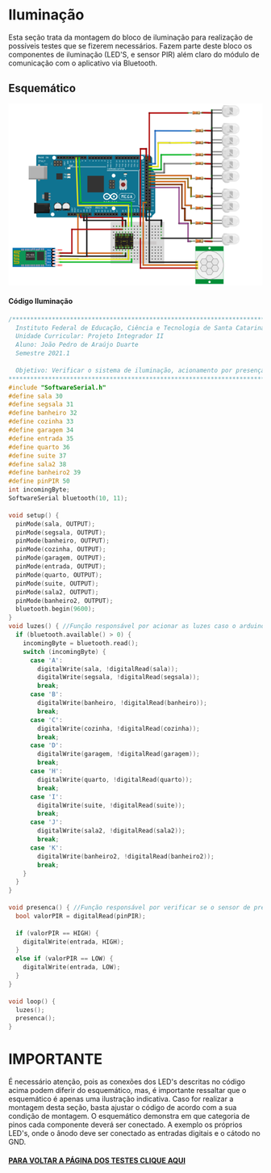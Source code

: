 # Iluminação
Esta seção trata da montagem do bloco de iluminação para realização de possíveis testes que se fizerem necessários. Fazem parte deste bloco os componentes de iluminação (LED'S, e sensor PIR) além claro do módulo de comunicação com o aplicativo via Bluetooth.

## Esquemático
<img src="./Imagens/ILUMINACAO.png" width="1000">

#### Código Iluminação
~~~C++
/******************************************************************************************
  Instituto Federal de Educação, Ciência e Tecnologia de Santa Catarina-Campus Florianópolis
  Unidade Curricular: Projeto Integrador II
  Aluno: João Pedro de Araújo Duarte
  Semestre 2021.1

  Objetivo: Verificar o sistema de iluminação, acionamento por presença e por comandos diretos no aplicativo
*******************************************************************************************/
#include "SoftwareSerial.h"
#define sala 30
#define segsala 31
#define banheiro 32
#define cozinha 33
#define garagem 34
#define entrada 35
#define quarto 36
#define suite 37
#define sala2 38
#define banheiro2 39
#define pinPIR 50
int incomingByte;
SoftwareSerial bluetooth(10, 11);

void setup() {
  pinMode(sala, OUTPUT);
  pinMode(segsala, OUTPUT);
  pinMode(banheiro, OUTPUT);
  pinMode(cozinha, OUTPUT);
  pinMode(garagem, OUTPUT);
  pinMode(entrada, OUTPUT);
  pinMode(quarto, OUTPUT);
  pinMode(suite, OUTPUT);
  pinMode(sala2, OUTPUT);
  pinMode(banheiro2, OUTPUT);
  bluetooth.begin(9600);
}
void luzes() { //Função responsável por acionar as luzes caso o arduino receba do aplicativo a variável correspondente
  if (bluetooth.available() > 0) {
    incomingByte = bluetooth.read();
    switch (incomingByte) {
      case 'A':
        digitalWrite(sala, !digitalRead(sala));
        digitalWrite(segsala, !digitalRead(segsala));
        break;
      case 'B':
        digitalWrite(banheiro, !digitalRead(banheiro));
        break;
      case 'C':
        digitalWrite(cozinha, !digitalRead(cozinha));
        break;
      case 'D':
        digitalWrite(garagem, !digitalRead(garagem));
        break;
      case 'H':
        digitalWrite(quarto, !digitalRead(quarto));
        break;
      case 'I':
        digitalWrite(suite, !digitalRead(suite));
        break;
      case 'J':
        digitalWrite(sala2, !digitalRead(sala2));
        break;
      case 'K':
        digitalWrite(banheiro2, !digitalRead(banheiro2));
        break;
    }
  }
}

void presenca() { //Função responsável por verificar se o sensor de presença foi acionado ou não, caso positivo liga o LED da entrada
  bool valorPIR = digitalRead(pinPIR);

  if (valorPIR == HIGH) {
    digitalWrite(entrada, HIGH);
  }
  else if (valorPIR == LOW) {
    digitalWrite(entrada, LOW);
  }
}

void loop() {
  luzes();
  presenca();
}
~~~
# IMPORTANTE
É necessário atenção, pois as conexões dos LED's descritas no código acima podem diferir do esquemático, mas, é importante ressaltar que o esquemático é apenas uma ilustração indicativa. Caso for realizar a montagem desta seção, basta ajustar o código de acordo com a sua condição de montagem. O esquemático demonstra em que categoria de pinos cada componente deverá ser conectado. A exemplo os próprios LED's, onde o ânodo deve ser conectado as entradas digitais e o cátodo no GND.

 #### [PARA VOLTAR A PÁGINA DOS TESTES CLIQUE AQUI](https://github.com/jaojao7/pi2_jpad/blob/main/testes.md)
